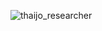 ![thaijo_researcher](https://github.com/xHexlabx/SuperAI_SS4_Recap/assets/118115127/7e7051f2-736e-4298-a335-5e76bf98109f)
